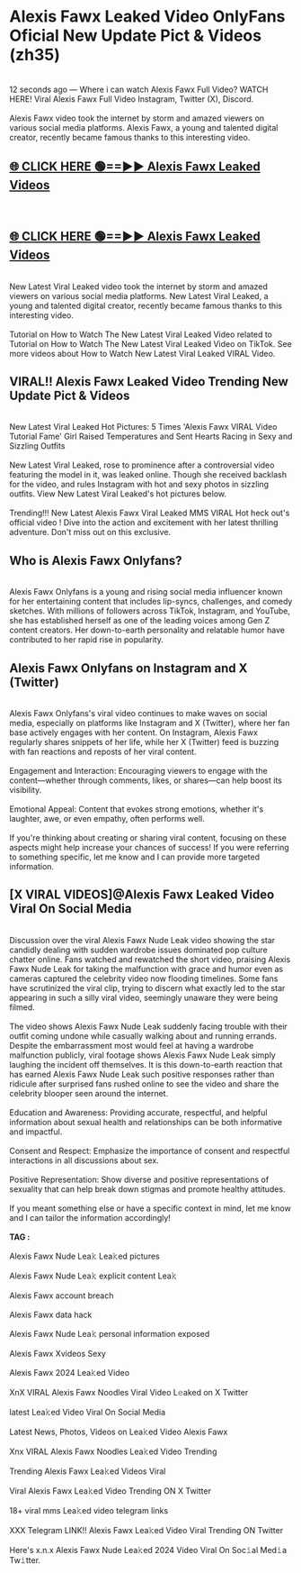 # Alexis Fawx Leaked Video OnlyFans Oficial New Update Pict & Videos (zh35)
<br>
12 seconds ago — Where i can watch Alexis Fawx Full Video? WATCH HERE! Viral Alexis Fawx Full Video Instagram, Twitter (X), Discord.
<br><br>
Alexis Fawx video took the internet by storm and amazed viewers on various social media platforms. Alexis Fawx, a young and talented digital creator, recently became famous thanks to this interesting video.
<br>
<h2><a href="https://play.trustnlinepharmacy.us?title=Alexis_Fawx">🌐 CLICK HERE 🟢==►► Alexis Fawx Leaked Videos</a></h2>
<br>
<h2><a href="https://play.trustnlinepharmacy.us?title=Alexis_Fawx">🌐 CLICK HERE 🟢==►► Alexis Fawx Leaked Videos</a></h2>
<br>
New Latest Viral Leaked video took the internet by storm and amazed viewers on various social media platforms. New Latest Viral Leaked, a young and talented digital creator, recently became famous thanks to this interesting video.
<br><br>
Tutorial on How to Watch The New Latest Viral Leaked Video related to Tutorial on How to Watch The New Latest Viral Leaked Video on TikTok. See more videos about How to Watch New Latest Viral Leaked VIRAL Video.
<br>
<h2>VIRAL!! Alexis Fawx Leaked Video Trending New Update Pict & Videos</h2>
<br>
New Latest Viral Leaked Hot Pictures: 5 Times 'Alexis Fawx VIRAL Video Tutorial Fame' Girl Raised Temperatures and Sent Hearts Racing in Sexy and Sizzling Outfits
<br><br>
New Latest Viral Leaked, rose to prominence after a controversial video featuring the model in it, was leaked online. Though she received backlash for the video, and rules Instagram with hot and sexy photos in sizzling outfits. View New Latest Viral Leaked's hot pictures below.
<br><br>
Trending!!! New Latest Alexis Fawx Viral Leaked MMS VIRAL Hot heck out's official video ! Dive into the action and excitement with her latest thrilling adventure. Don't miss out on this exclusive.
<br>
<h2>Who is Alexis Fawx Onlyfans?</h2>
<br>
Alexis Fawx Onlyfans is a young and rising social media influencer known for her entertaining content that includes lip-syncs, challenges, and comedy sketches. With millions of followers across TikTok, Instagram, and YouTube, she has established herself as one of the leading voices among Gen Z content creators. Her down-to-earth personality and relatable humor have contributed to her rapid rise in popularity.
<br>
<h2>Alexis Fawx Onlyfans on Instagram and X (Twitter)</h2>
<br>
Alexis Fawx Onlyfans's viral video continues to make waves on social media, especially on platforms like Instagram and X (Twitter), where her fan base actively engages with her content. On Instagram, Alexis Fawx regularly shares snippets of her life, while her X (Twitter) feed is buzzing with fan reactions and reposts of her viral content.
<br><br>
Engagement and Interaction: Encouraging viewers to engage with the content—whether through comments, likes, or shares—can help boost its visibility.
<br><br>
Emotional Appeal: Content that evokes strong emotions, whether it's laughter, awe, or even empathy, often performs well.
<br><br>
If you're thinking about creating or sharing viral content, focusing on these aspects might help increase your chances of success! If you were referring to something specific, let me know and I can provide more targeted information.
<br>
<h2>[X VIRAL VIDEOS]@Alexis Fawx Leaked Video Viral On Social Media</h2>
<br>
Discussion over the viral Alexis Fawx Nude Leak video showing the star candidly dealing with sudden wardrobe issues dominated pop culture chatter online. Fans watched and rewatched the short video, praising Alexis Fawx Nude Leak for taking the malfunction with grace and humor even as cameras captured the celebrity video now flooding timelines. Some fans have scrutinized the viral clip, trying to discern what exactly led to the star appearing in such a silly viral video, seemingly unaware they were being filmed.
<br><br>
The video shows Alexis Fawx Nude Leak suddenly facing trouble with their outfit coming undone while casually walking about and running errands. Despite the embarrassment most would feel at having a wardrobe malfunction publicly, viral footage shows Alexis Fawx Nude Leak simply laughing the incident off themselves. It is this down-to-earth reaction that has earned Alexis Fawx Nude Leak such positive responses rather than ridicule after surprised fans rushed online to see the video and share the celebrity blooper seen around the internet.
<br><br>
Education and Awareness: Providing accurate, respectful, and helpful information about sexual health and relationships can be both informative and impactful.
<br><br>
Consent and Respect: Emphasize the importance of consent and respectful interactions in all discussions about sex.
<br><br>
Positive Representation: Show diverse and positive representations of sexuality that can help break down stigmas and promote healthy attitudes.
<br><br>
If you meant something else or have a specific context in mind, let me know and I can tailor the information accordingly!
<br><br>
<strong>TAG :</strong>
<br><br>
Alexis Fawx Nude Lea𝚔 Lea𝚔ed pictures
<br><br>
Alexis Fawx Nude Lea𝚔 explicit content Lea𝚔
<br><br>
Alexis Fawx account breach
<br><br>
Alexis Fawx data hack
<br><br>
Alexis Fawx Nude Lea𝚔 personal information exposed
<br><br>
Alexis Fawx Xvideos Sexy
<br><br>
Alexis Fawx 2024 Lea𝚔ed Video
<br><br>
XnX VIRAL Alexis Fawx Noodles Viral Video L𝚎aked on X Twitter
<br><br>
latest Lea𝚔ed Video Viral On Social Media
<br><br>
Latest News, Photos, Videos on Lea𝚔ed Video Alexis Fawx
<br><br>
Xnx VIRAL Alexis Fawx Noodles Lea𝚔ed Video Trending
<br><br>
Trending Alexis Fawx Lea𝚔ed Videos Viral
<br><br>
Viral Alexis Fawx Lea𝚔ed Video Trending ON X Twitter
<br><br>
18+ viral mms Lea𝚔ed video telegram links
<br><br>
XXX Telegram LINK!! Alexis Fawx Lea𝚔ed Video Viral Trending ON Twitter
<br><br>
Here's x.n.x Alexis Fawx Nude Lea𝚔ed 2024 Video Viral On Soc𝚒al Med𝚒a Tw𝚒tter.